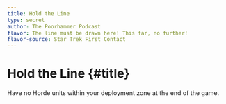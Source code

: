 ```yaml
---
title: Hold the Line
type: secret
author: The Poorhammer Podcast
flavor: The line must be drawn here! This far, no further!
flavor-source: Star Trek First Contact
---
```


# Hold the Line {#title}

Have no Horde units within your deployment zone at the end of the game.
